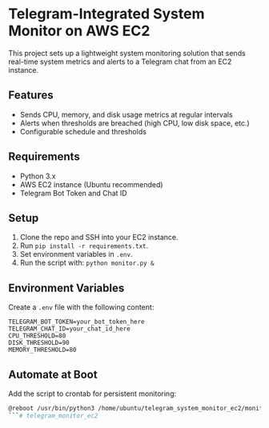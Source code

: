 # Telegram-Integrated System Monitor on AWS EC2

This project sets up a lightweight system monitoring solution that sends real-time system metrics and alerts to a Telegram chat from an EC2 instance.

## Features

- Sends CPU, memory, and disk usage metrics at regular intervals
- Alerts when thresholds are breached (high CPU, low disk space, etc.)
- Configurable schedule and thresholds

## Requirements

- Python 3.x
- AWS EC2 instance (Ubuntu recommended)
- Telegram Bot Token and Chat ID

## Setup

1. Clone the repo and SSH into your EC2 instance.
2. Run `pip install -r requirements.txt`.
3. Set environment variables in `.env`.
4. Run the script with: `python monitor.py &`

## Environment Variables

Create a `.env` file with the following content:

```env
TELEGRAM_BOT_TOKEN=your_bot_token_here
TELEGRAM_CHAT_ID=your_chat_id_here
CPU_THRESHOLD=80
DISK_THRESHOLD=90
MEMORY_THRESHOLD=80
```

## Automate at Boot

Add the script to crontab for persistent monitoring:

```bash
@reboot /usr/bin/python3 /home/ubuntu/telegram_system_monitor_ec2/monitor.py
```# telegram_monitor_ec2
